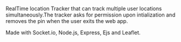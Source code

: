 RealTime location Tracker that can track multiple user locations simultaneously.The tracker asks for permission upon intialization and removes the pin when the user exits the web app.

Made with Socket.io, Node.js, Express, Ejs and Leaflet.

